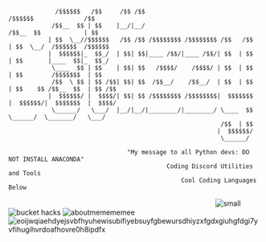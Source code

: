 ```
             /$$$$$$   /$$     /$$ /$$                                      /$$$$$$              /$$    
            /$$__  $$ | $$    |__/|__/                                     /$$__  $$            | $$    
           | $$  \__//$$$$$$   /$$ /$$ /$$$$$$$$ /$$$$$$$$ /$$   /$$      | $$  \__/  /$$$$$$  /$$$$$$  
           |  $$$$$$|_  $$_/  | $$| $$|____ /$$/|____ /$$/| $$  | $$      | $$       |____  $$|_  $$_/  
            \____  $$ | $$    | $$| $$   /$$$$/    /$$$$/ | $$  | $$      | $$        /$$$$$$$  | $$    
            /$$  \ $$ | $$ /$$| $$| $$  /$$__/    /$$__/  | $$  | $$      | $$    $$ /$$__  $$  | $$ /$$
           |  $$$$$$/ |  $$$$/| $$| $$ /$$$$$$$$ /$$$$$$$$|  $$$$$$$      |  $$$$$$/|  $$$$$$$  |  $$$$/
            \______/   \___/  |__/|__/|________/|________/ \____  $$       \______/  \_______/   \___/  
                                                           /$$  | $$                                    
                                                          |  $$$$$$/                                    
                                                           \______/    
                                                       
                                 "My message to all Python devs: DO NOT INSTALL ANACONDA"
                                            Coding Discord Utilities and Tools
                                                Cool Coding Languages Below
```                                                                                                          
ㅤㅤㅤㅤㅤㅤㅤㅤㅤㅤㅤㅤㅤㅤㅤㅤㅤㅤㅤㅤㅤㅤㅤㅤㅤㅤㅤㅤㅤㅤㅤㅤ![small](https://user-images.githubusercontent.com/90114741/145103318-a87616ee-acf7-4334-8570-f3aae8a5b657.png) ![bucket hacks](https://user-images.githubusercontent.com/90114741/145106143-654701a3-1091-478e-85f4-5b4a3300b6f2.png) ![aboutmemememee](https://user-images.githubusercontent.com/90114741/145108710-7dc9f11b-c770-47cb-a0f3-fd4135d3dc78.png) ![eoijwqiaehdyejsvbfhyuhewisubifiyebsuyfgbewursdhiyzxfgdxgiuhgfdgi7yvfihugihvrdoafhovre0h8ipdfx](https://user-images.githubusercontent.com/90114741/145110922-94fb5dc4-6c58-4958-9419-39b0bfe3bdfa.png)

